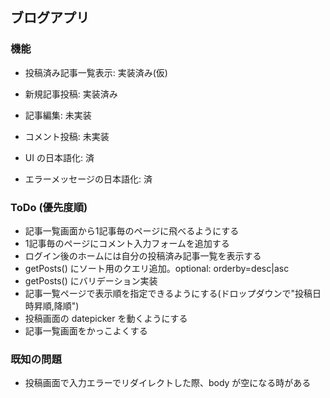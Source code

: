 ## ブログアプリ
### 機能
- 投稿済み記事一覧表示: 実装済み(仮)
- 新規記事投稿: 実装済み
- 記事編集: 未実装
- コメント投稿: 未実装

- UI の日本語化: 済
- エラーメッセージの日本語化: 済

### ToDo (優先度順)
- 記事一覧画面から1記事毎のページに飛べるようにする
- 1記事毎のページにコメント入力フォームを追加する
- ログイン後のホームには自分の投稿済み記事一覧を表示する
- getPosts() にソート用のクエリ追加。optional: orderby=desc|asc
- getPosts() にバリデーション実装
- 記事一覧ページで表示順を指定できるようにする(ドロップダウンで"投稿日時昇順,降順")
- 投稿画面の datepicker を動くようにする
- 記事一覧画面をかっこよくする

### 既知の問題
- 投稿画面で入力エラーでリダイレクトした際、body が空になる時がある
